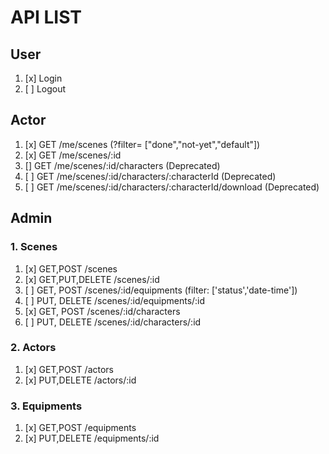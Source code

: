# API LIST

## User

1. [x] Login
2. [ ] Logout

## Actor

1. [x] GET /me/scenes (?filter= ["done","not-yet","default"])
2. [x] GET /me/scenes/:id
3. [] GET /me/scenes/:id/characters (Deprecated)
4. [ ] GET /me/scenes/:id/characters/:characterId (Deprecated)
5. [ ] GET /me/scenes/:id/characters/:characterId/download (Deprecated)

## Admin

### 1. **Scenes**

1. [x] GET,POST /scenes
2. [x] GET,PUT,DELETE /scenes/:id
3. [ ] GET, POST /scenes/:id/equipments (filter: ['status','date-time'])
4. [ ] PUT, DELETE /scenes/:id/equipments/:id
5. [x] GET, POST /scenes/:id/characters
6. [ ] PUT, DELETE /scenes/:id/characters/:id

### 2. **Actors**

1. [x] GET,POST /actors
2. [x] PUT,DELETE /actors/:id

### 3. **Equipments**

1. [x] GET,POST /equipments
2. [x] PUT,DELETE /equipments/:id